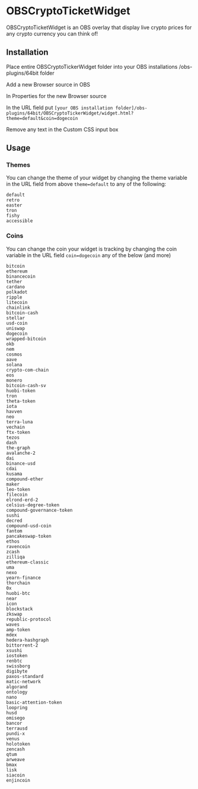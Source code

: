 # OBSCryptoTicketWidget

OBSCryptoTicketWidget is an OBS overlay that display live crypto prices for any crypto currency you can think of!

## Installation

Place entire OBSCryptoTickerWidget folder into your OBS installations /obs-plugins/64bit folder

Add a new Browser source in OBS

In Properties for the new Browser source

In the URL field put ```[your OBS installation folder]/obs-plugins/64bit/OBSCryptoTickerWidget/widget.html?theme=default&coin=dogecoin```

Remove any text in the Custom CSS input box

## Usage
### Themes
You can change the theme of your widget by changing the theme variable in the URL field from above ```theme=default``` 
to any of the following:

```
default
retro
easter
tron
fishy
accessible
```
### Coins
You can change the coin your widget is tracking by changing the coin variable in the URL field ```coin=dogecoin``` any of the below (and more)

```
bitcoin
ethereum
binancecoin
tether
cardano
polkadot
ripple
litecoin
chainlink
bitcoin-cash
stellar
usd-coin
uniswap
dogecoin
wrapped-bitcoin
okb
nem
cosmos
aave
solana
crypto-com-chain
eos
monero
bitcoin-cash-sv
huobi-token
tron
theta-token
iota
havven
neo
terra-luna
vechain
ftx-token
tezos
dash
the-graph
avalanche-2
dai
binance-usd
cdai
kusama
compound-ether
maker
leo-token
filecoin
elrond-erd-2
celsius-degree-token
compound-governance-token
sushi
decred
compound-usd-coin
fantom
pancakeswap-token
ethos
ravencoin
zcash
zilliqa
ethereum-classic
uma
nexo
yearn-finance
thorchain
0x
huobi-btc
near
icon
blockstack
zkswap
republic-protocol
waves
amp-token
mdex
hedera-hashgraph
bittorrent-2
xsushi
iostoken
renbtc
swissborg
digibyte
paxos-standard
matic-network
algorand
ontology
nano
basic-attention-token
loopring
husd
omisego
bancor
terrausd
pundi-x
venus
holotoken
zencash
qtum
arweave
bmax
lisk
siacoin
enjincoin
```
